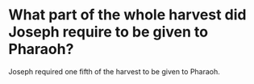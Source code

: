 # What part of the whole harvest did Joseph require to be given to Pharaoh?

Joseph required one fifth of the harvest to be given to Pharaoh.
